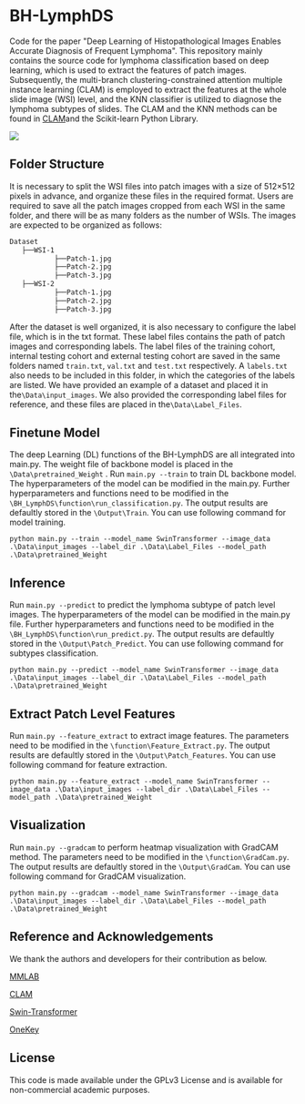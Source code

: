 # BH-LymphDS

Code for the paper "Deep Learning of Histopathological Images Enables Accurate Diagnosis of Frequent Lymphoma". This repository mainly contains the source code for lymphoma classification based on deep learning, which is used to extract the features of patch images. Subsequently, the multi-branch clustering-constrained attention multiple instance learning (CLAM) is employed to extract the features at the whole slide image (WSI) level, and the KNN classifier is utilized to diagnose the lymphoma subtypes of slides. The CLAM and the KNN methods can be found in [CLAM](https://github.com/mahmoodlab/CLAM/tree/master)and the Scikit-learn Python Library.



![](Data/BH_LymphDS_overview.png?v=1&type=image)

## Folder Structure

It is necessary to split the WSI files into patch images with a size of 512×512 pixels in advance, and organize these files in the required format. Users are required to save all the patch images cropped from each WSI in the same folder, and there will be as many folders as the number of WSIs. The images are expected to be organized as follows:

```bash
Dataset
   ├──WSI-1
           ├──Patch-1.jpg
           ├──Patch-2.jpg
           ├──Patch-3.jpg
   ├──WSI-2
           ├──Patch-1.jpg
           ├──Patch-2.jpg
           ├──Patch-3.jpg  
```

After the dataset is well organized, it is also necessary to configure the label file, which is in the txt format. These label files contains the path of patch images and corresponding labels. The label files of the training cohort, internal testing cohort and external testing cohort are saved in the same folders named `train.txt`, `val.txt` and `test.txt` respectively. A `labels.txt` also needs to be included in this folder, in which the categories of the labels are listed. We have provided an example of a dataset and placed it in the`\Data\input_images`. We also provided the corresponding label files for reference, and these files are placed in the`\Data\Label_Files`.

## Finetune Model

The deep Learning (DL) functions of the BH-LymphDS are all integrated into main.py. The weight file of backbone model is placed in the `\Data\pretrained_Weight` . Run `main.py --train` to train DL backbone model. The hyperparameters of the model can be modified in the main.py. Further hyperparameters and functions need to be modified in the `\BH_LymphDS\function\run_classification.py`. The output results are defaultly stored in the `\Output\Train`. You can use following command for model training.

```shell
python main.py --train --model_name SwinTransformer --image_data .\Data\input_images --label_dir .\Data\Label_Files --model_path .\Data\pretrained_Weight
```

## Inference

Run `main.py --predict` to predict the lymphoma subtype of patch level images. The hyperparameters of the model can be modified in the main.py file. Further hyperparameters and functions need to be modified in the `\BH_LymphDS\function\run_predict.py`. The output results are defaultly stored in the `\Output\Patch_Predict`. You can use following command for subtypes classification.

```Shell
python main.py --predict --model_name SwinTransformer --image_data .\Data\input_images --label_dir .\Data\Label_Files --model_path .\Data\pretrained_Weight
```

## Extract Patch Level Features

Run `main.py --feature_extract` to extract image features. The parameters need to be modified in the `\function\Feature_Extract.py`. The output results are defaultly stored in the `\Output\Patch_Features`. You can use following command for feature extraction.

```Shell
python main.py --feature_extract --model_name SwinTransformer --image_data .\Data\input_images --label_dir .\Data\Label_Files --model_path .\Data\pretrained_Weight
```

## Visualization

Run `main.py --gradcam` to perform heatmap visualization with GradCAM method. The parameters need to be modified in the `\function\GradCam.py`. The output results are defaultly stored in the `\Output\GradCam`. You can use following command for GradCAM visualization.

```Shell
python main.py --gradcam --model_name SwinTransformer --image_data .\Data\input_images --label_dir .\Data\Label_Files --model_path .\Data\pretrained_Weight
```

## Reference and Acknowledgements

We thank the authors and developers for their contribution as below.

[MMLAB](https://github.com/open-mmlab/mmpretrain)

[CLAM](https://github.com/mahmoodlab/CLAM/tree/master)

[Swin-Transformer](https://github.com/microsoft/Swin-Transformer)

[OneKey](https://github.com/OnekeyAI-Platform/onekey)

## License

This code is made available under the GPLv3 License and is available for non-commercial academic purposes.
